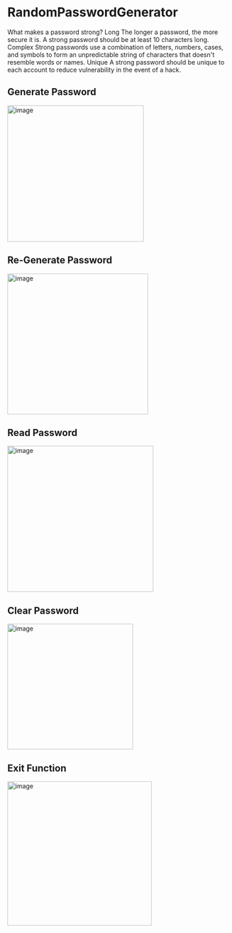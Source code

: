 # RandomPasswordGenerator

What makes a password strong?
Long
The longer a password, the more secure it is. A strong password should be at least 10 characters long.
Complex
Strong passwords use a combination of letters, numbers, cases, and symbols to form an unpredictable string of characters that doesn't resemble words or names.
Unique
A strong password should be unique to each account to reduce vulnerability in the event of a hack.

## Generate Password

<img width="307" alt="image" src="https://github.com/Sarthak-code360/RandomPasswordGenerator/assets/74900672/28477f5a-a662-4719-a384-f21f83ba517c">

## Re-Generate Password

<img width="317" alt="image" src="https://github.com/Sarthak-code360/RandomPasswordGenerator/assets/74900672/4883aa4f-2f4d-4aa2-ad13-faa4ed304b02">


## Read Password

<img width="329" alt="image" src="https://github.com/Sarthak-code360/RandomPasswordGenerator/assets/74900672/07945ee5-8c64-4eba-8b59-ab856460fc99">

## Clear Password

<img width="283" alt="image" src="https://github.com/Sarthak-code360/RandomPasswordGenerator/assets/74900672/d379d53a-d3c2-4e6e-b33c-8220abd4dc6e">

## Exit Function

<img width="325" alt="image" src="https://github.com/Sarthak-code360/RandomPasswordGenerator/assets/74900672/1adfc628-93df-415c-b63d-1867e037e161">
